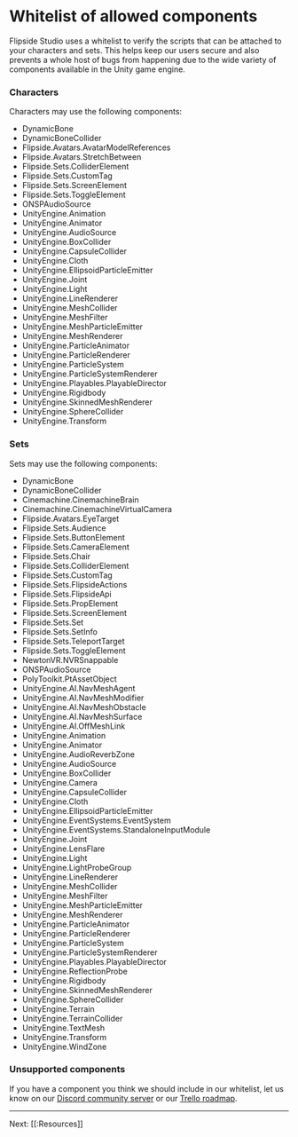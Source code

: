 # Whitelist of allowed components

Flipside Studio uses a whitelist to verify the scripts that can be attached to your characters and sets.
This helps keep our users secure and also prevents a whole host of bugs from happening due to the wide
variety of components available in the Unity game engine.

### Characters

Characters may use the following components:

* DynamicBone
* DynamicBoneCollider
* Flipside.Avatars.AvatarModelReferences
* Flipside.Avatars.StretchBetween
* Flipside.Sets.ColliderElement
* Flipside.Sets.CustomTag
* Flipside.Sets.ScreenElement
* Flipside.Sets.ToggleElement
* ONSPAudioSource
* UnityEngine.Animation
* UnityEngine.Animator
* UnityEngine.AudioSource
* UnityEngine.BoxCollider
* UnityEngine.CapsuleCollider
* UnityEngine.Cloth
* UnityEngine.EllipsoidParticleEmitter
* UnityEngine.Joint
* UnityEngine.Light
* UnityEngine.LineRenderer
* UnityEngine.MeshCollider
* UnityEngine.MeshFilter
* UnityEngine.MeshParticleEmitter
* UnityEngine.MeshRenderer
* UnityEngine.ParticleAnimator
* UnityEngine.ParticleRenderer
* UnityEngine.ParticleSystem
* UnityEngine.ParticleSystemRenderer
* UnityEngine.Playables.PlayableDirector
* UnityEngine.Rigidbody
* UnityEngine.SkinnedMeshRenderer
* UnityEngine.SphereCollider
* UnityEngine.Transform

### Sets

Sets may use the following components:

* DynamicBone
* DynamicBoneCollider
* Cinemachine.CinemachineBrain
* Cinemachine.CinemachineVirtualCamera
* Flipside.Avatars.EyeTarget
* Flipside.Sets.Audience
* Flipside.Sets.ButtonElement
* Flipside.Sets.CameraElement
* Flipside.Sets.Chair
* Flipside.Sets.ColliderElement
* Flipside.Sets.CustomTag
* Flipside.Sets.FlipsideActions
* Flipside.Sets.FlipsideApi
* Flipside.Sets.PropElement
* Flipside.Sets.ScreenElement
* Flipside.Sets.Set
* Flipside.Sets.SetInfo
* Flipside.Sets.TeleportTarget
* Flipside.Sets.ToggleElement
* NewtonVR.NVRSnappable
* ONSPAudioSource
* PolyToolkit.PtAssetObject
* UnityEngine.AI.NavMeshAgent
* UnityEngine.AI.NavMeshModifier
* UnityEngine.AI.NavMeshObstacle
* UnityEngine.AI.NavMeshSurface
* UnityEngine.AI.OffMeshLink
* UnityEngine.Animation
* UnityEngine.Animator
* UnityEngine.AudioReverbZone
* UnityEngine.AudioSource
* UnityEngine.BoxCollider
* UnityEngine.Camera
* UnityEngine.CapsuleCollider
* UnityEngine.Cloth
* UnityEngine.EllipsoidParticleEmitter
* UnityEngine.EventSystems.EventSystem
* UnityEngine.EventSystems.StandaloneInputModule
* UnityEngine.Joint
* UnityEngine.LensFlare
* UnityEngine.Light
* UnityEngine.LightProbeGroup
* UnityEngine.LineRenderer
* UnityEngine.MeshCollider
* UnityEngine.MeshFilter
* UnityEngine.MeshParticleEmitter
* UnityEngine.MeshRenderer
* UnityEngine.ParticleAnimator
* UnityEngine.ParticleRenderer
* UnityEngine.ParticleSystem
* UnityEngine.ParticleSystemRenderer
* UnityEngine.Playables.PlayableDirector
* UnityEngine.ReflectionProbe
* UnityEngine.Rigidbody
* UnityEngine.SkinnedMeshRenderer
* UnityEngine.SphereCollider
* UnityEngine.Terrain
* UnityEngine.TerrainCollider
* UnityEngine.TextMesh
* UnityEngine.Transform
* UnityEngine.WindZone

### Unsupported components

If you have a component you think we should include in our whitelist, let us know on our
[Discord community server](https://discord.gg/q3n9ppA) or our
[Trello roadmap](https://trello.com/b/l2YQZvQU/flipside-roadmap).

---

Next: [[:Resources]]
